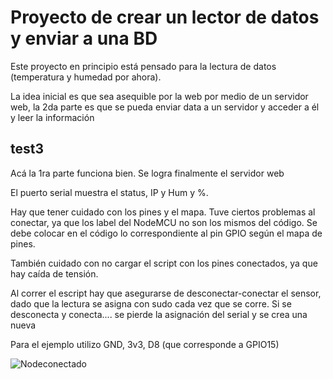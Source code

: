 # Proyecto de crear un lector de datos y enviar a una BD


Este proyecto en principio está pensado para la lectura de datos (temperatura y humedad por ahora). 


La idea inicial es que sea asequible por la web por medio de un servidor web, la 2da parte es que se pueda enviar data a un servidor y acceder a él y leer la información

## test3
Acá la 1ra parte funciona bien.
Se logra finalmente el servidor web

El puerto serial muestra el status, IP y Hum y %.

Hay que tener cuidado con los pines y el mapa. Tuve ciertos problemas al conectar, ya que los label del NodeMCU no son los mismos del código. Se debe colocar en el código lo correspondiente al pin GPIO según el mapa de pines.

También cuidado con no cargar el script con los pines conectados, ya que hay caída de tensión.

Al correr el escript hay que asegurarse de desconectar-conectar el sensor, dado que la lectura se asigna con sudo cada vez que se corre. Si se desconecta y conecta.... se pierde la asignación del serial y se crea una nueva

Para el ejemplo utilizo GND, 3v3, D8 (que corresponde a GPIO15)

![Nodeconectado]('./Node_conectado.jpg')